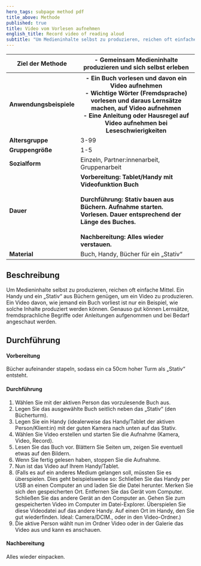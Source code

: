 ```yaml
---
hero_tags: subpage method pdf
title_above: Methode
published: true
title: Video vom Vorlesen aufnehmen
english_title: Record video of reading aloud
subtitle: "Um Medieninhalte selbst zu produzieren, reichen oft einfache Mittel. Ein Handy und ein „Stativ“ aus Büchern genügen, um ein Video zu produzieren. Ein Video davon, wie jemand ein Buch vorliest ist nur ein Beispiel, wie solche Inhalte produziert werden können. Genauso gut können Lernsätze, fremdsprachliche Begriffe oder Anleitungen aufgenommen und bei Bedarf angeschaut werden."
---
```


<table class="tb">
    <tr>
        <th><strong>Ziel der Methode</strong></th>
        <th>
- Gemeinsam Medieninhalte produzieren und sich selbst erleben
</th>
<tr>
        <th><strong>Anwendungsbeispiele</strong></th>
        <th>
- Ein Buch vorlesen und davon ein Video aufnehmen<br>
- Wichtige Wörter (Fremdsprache) vorlesen und daraus Lernsätze machen, auf Video aufnehmen<br>
- Eine Anleitung oder Hausregel auf Video aufnehmen bei Leseschwierigkeiten<br>
 </th>     
    </tr>
    <tr>
      <td><strong>Altersgruppe</strong></td>
      <td>3-99</td>
    </tr>
    <tr>
      <td><strong>Gruppengröße</strong></td>
      <td>1-5</td>
    </tr>
    <tr>
      <td><strong>Sozialform</strong></td>
      <td>Einzeln, Partner:innenarbeit, Gruppenarbeit</td>
    </tr>
    <tr>
      <td><strong>Dauer</strong></td>
      <td>
      <strong>
      Vorbereitung: Tablet/Handy mit Videofunktion Buch<br>
        <br>
      Durchführung: Stativ bauen aus Büchern. Aufnahme starten. Vorlesen. Dauer entsprechend der Länge des Buches.<br>
      <br>
      Nachbereitung: Alles  wieder verstauen.
      </strong>
      </td>
    </tr>
    <tr>
      <td><strong>Material</strong></td>
      <td>Buch, Handy, Bücher für ein „Stativ“</td>
    </tr>
</table>

## Beschreibung

Um Medieninhalte selbst zu produzieren, reichen oft einfache Mittel. Ein Handy und ein „Stativ“ aus Büchern genügen, um ein Video zu produzieren. Ein Video davon, wie jemand ein Buch vorliest ist nur ein Beispiel, wie solche Inhalte produziert werden können. Genauso gut können Lernsätze, fremdsprachliche Begriffe oder Anleitungen aufgenommen und bei Bedarf angeschaut werden.

## Durchführung
 
#### Vorbereitung

Bücher aufeinander stapeln, sodass ein ca 50cm hoher Turm als „Stativ“ entsteht.

#### Durchführung
1. Wählen Sie mit der aktiven Person das vorzulesende Buch aus.
2. Legen Sie das ausgewählte Buch seitlich neben das „Stativ“ (den Bücherturm).
3. Legen Sie ein Handy (idealerweise das Handy/Tablet der aktiven Person/Klient:in) mit der guten Kamera nach unten auf das Stativ.
4. Wählen Sie Video erstellen und starten Sie die Aufnahme (Kamera, Video, Record).
5. Lesen Sie das Buch vor. Blättern Sie Seiten um, zeigen Sie eventuell etwas auf den Bildern.
6. Wenn Sie fertig gelesen haben, stoppen Sie die Aufnahme.
7. Nun ist das Video auf Ihrem Handy/Tablet.
8. (Falls es auf ein anderes Medium gelangen soll, müssten Sie es überspielen. Dies geht beispielsweise so: Schließen Sie das Handy per USB an einen Computer an und laden Sie die Datei herunter. Merken Sie sich den gespeicherten Ort. Entfernen Sie das Gerät vom Computer. Schließen Sie das andere Gerät an den Computer an. Gehen Sie zum gespeicherten Video im Computer im Datei-Explorer. Überspielen Sie diese Videodatei auf das andere Handy. Auf einen Ort im Handy, den Sie gut wiederfinden. Ideal: Camera/DCIM., oder in den Video-Ordner.)
9. Die aktive Person wählt nun im Ordner Video oder in der Galerie das Video aus und kann es anschauen.

#### Nachbereitung

Alles wieder einpacken.
